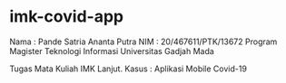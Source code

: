 # imk-covid-app
Nama : Pande Satria Ananta Putra
NIM : 20/467611/PTK/13672
Program Magister Teknologi Informasi Universitas Gadjah Mada

Tugas Mata Kuliah IMK Lanjut.
Kasus : Aplikasi Mobile Covid-19
